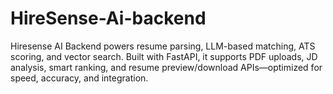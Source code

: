 # HireSense-Ai-backend
Hiresense AI Backend powers resume parsing, LLM-based matching, ATS scoring, and vector search. Built with FastAPI, it supports PDF uploads, JD analysis, smart ranking, and resume preview/download APIs—optimized for speed, accuracy, and integration.
